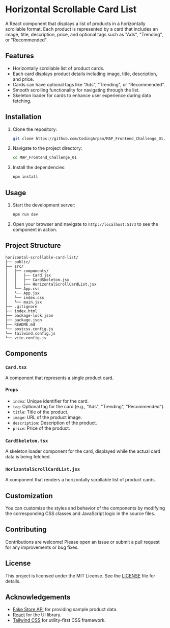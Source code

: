 
# Horizontal Scrollable Card List

A React component that displays a list of products in a horizontally scrollable format. Each product is represented by a card that includes an image, title, description, price, and optional tags such as "Ads", "Trending", or "Recommended".

## Features

- Horizontally scrollable list of product cards.
- Each card displays product details including image, title, description, and price.
- Cards can have optional tags like "Ads", "Trending", or "Recommended".
- Smooth scrolling functionality for navigating through the list.
- Skeleton loader for cards to enhance user experience during data fetching.

## Installation

1. Clone the repository:

   ```bash
   git clone https://github.com/CodingArpan/MAP_Frontend_Challenge_01.git
   ```

2. Navigate to the project directory:

   ```bash
   cd MAP_Frontend_Challenge_01
   ```

3. Install the dependencies:

   ```bash
   npm install
   ```

## Usage

1. Start the development server:

   ```bash
   npm run dev
   ```

2. Open your browser and navigate to `http://localhost:5173` to see the component in action.

## Project Structure

```plaintext
horizontal-scrollable-card-list/
├── public/
├── src/
│   ├── components/
│   │   ├── Card.jsx
│   │   ├── CardSkeleton.jsx
│   │   ├── HorizontalScrollCardList.jsx
│   └── App.css
│   └── App.jsx
│   └── index.css
│   └── main.jsx
├── .gitignore
├── index.html
├── package-lock.json
├── package.json
├── README.md
└── postcss.config.js
└── tailwind.config.js
└── vite.config.js
```

## Components

### `Card.tsx`

A component that represents a single product card.

#### Props

- `index`: Unique identifier for the card.
- `tag`: Optional tag for the card (e.g., "Ads", "Trending", "Recommended").
- `title`: Title of the product.
- `image`: URL of the product image.
- `description`: Description of the product.
- `price`: Price of the product.

### `CardSkeleton.tsx`

A skeleton loader component for the card, displayed while the actual card data is being fetched.

### `HorizontalScrollCardList.jsx`

A component that renders a horizontally scrollable list of product cards.

## Customization

You can customize the styles and behavior of the components by modifying the corresponding CSS classes and JavaScript logic in the source files.

## Contributing

Contributions are welcome! Please open an issue or submit a pull request for any improvements or bug fixes.

## License

This project is licensed under the MIT License. See the [LICENSE](LICENSE) file for details.

## Acknowledgements

- [Fake Store API](https://fakestoreapi.com/) for providing sample product data.
- [React](https://reactjs.org/) for the UI library.
- [Tailwind CSS](https://tailwindcss.com/) for utility-first CSS framework.

